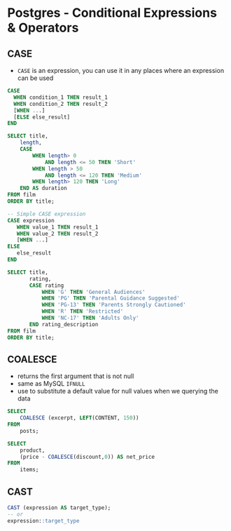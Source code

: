 # Postgres - Conditional Expressions & Operators

## CASE

- `CASE` is an expression, you can use it in any places where an expression can be used

```sql
CASE 
  WHEN condition_1 THEN result_1
  WHEN condition_2 THEN result_2
  [WHEN ...]
  [ELSE else_result]
END

SELECT title,
    length,
    CASE
        WHEN length> 0
            AND length <= 50 THEN 'Short'
        WHEN length > 50
            AND length <= 120 THEN 'Medium'
        WHEN length> 120 THEN 'Long'
    END AS duration
FROM film
ORDER BY title;

-- Simple CASE expression
CASE expression
   WHEN value_1 THEN result_1
   WHEN value_2 THEN result_2 
   [WHEN ...]
ELSE
   else_result
END

SELECT title,
       rating,
       CASE rating
           WHEN 'G' THEN 'General Audiences'
           WHEN 'PG' THEN 'Parental Guidance Suggested'
           WHEN 'PG-13' THEN 'Parents Strongly Cautioned'
           WHEN 'R' THEN 'Restricted'
           WHEN 'NC-17' THEN 'Adults Only'
       END rating_description
FROM film
ORDER BY title;
```

## COALESCE

- returns the first argument that is not null
- same as MySQL `IFNULL`
- use to substitute a default value for null values when we querying the data

```sql
SELECT
	COALESCE (excerpt, LEFT(CONTENT, 150))
FROM
	posts;

SELECT
	product,
	(price - COALESCE(discount,0)) AS net_price
FROM
	items;
```

## CAST

```sql
CAST (expression AS target_type);
-- or
expression::target_type
```

